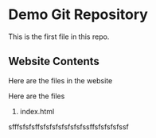 # Demo Git Repository

This is the first file in this repo.

## Website Contents


Here are the files in the website

Here are the files

1. index.html




sfffsfsfsffsfsfsfsfsfsfsfssffsfsfsfsfssf

